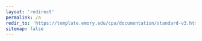 ```yaml
---
layout: 'redirect'
permalink: /a
redir_to: 'https://template.emory.edu/cpa/documentation/standard-v3.html'
sitemap: false
---
```


